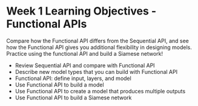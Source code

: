 # Week 1 Learning Objectives - Functional APIs
Compare how the Functional API differs from the Sequential API, and see how the Functional API gives you additional flexibility in designing models. Practice using the functional API and build a Siamese network!
- Review Sequential API and compare with Functional API
- Describe new model types that you can build with Functional API
- Functional API: define input, layers, and model
- Use Functional API to build a model
- Use Functional API to create a model that produces multiple outputs
- Use Functional API to build a Siamese network
